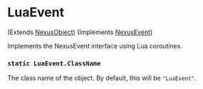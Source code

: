 # LuaEvent
(Extends [NexusObject](../nexusobject.md)) (Implements [NexusEvent](nexusevent.md))

Implements the NexusEvent interface using Lua coroutines.

### `static LuaEvent.ClassName`
The class name of the object. By default, this will
be `"LuaEvent"`.